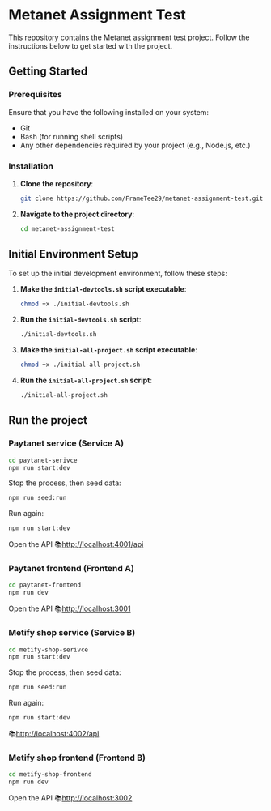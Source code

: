# Metanet Assignment Test

This repository contains the Metanet assignment test project. Follow the instructions below to get started with the project.

## Getting Started

### Prerequisites

Ensure that you have the following installed on your system:

- Git
- Bash (for running shell scripts)
- Any other dependencies required by your project (e.g., Node.js, etc.)

### Installation

1. **Clone the repository**:

   ```bash
   git clone https://github.com/FrameTee29/metanet-assignment-test.git
   ```

2. **Navigate to the project directory**:

   ```bash
   cd metanet-assignment-test
   ```

## Initial Environment Setup

To set up the initial development environment, follow these steps:

1. **Make the `initial-devtools.sh` script executable**:

   ```bash
   chmod +x ./initial-devtools.sh
   ```

2. **Run the `initial-devtools.sh` script**:

   ```bash
   ./initial-devtools.sh
   ```

3. **Make the `initial-all-project.sh` script executable**:

   ```bash
   chmod +x ./initial-all-project.sh
   ```

4. **Run the `initial-all-project.sh` script**:

   ```bash
   ./initial-all-project.sh
   ```

## Run the project

### Paytanet service (Service A)

```bash
cd paytanet-serivce
npm run start:dev
```

Stop the process, then seed data:

```bash
npm run seed:run
```
Run again:
```bash
npm run start:dev
```

Open the API 📚[http://localhost:4001/api](http://localhost:4001/api)

### Paytanet frontend (Frontend A)
```bash
cd paytanet-frontend
npm run dev
```
Open the API 📚[http://localhost:3001](http://localhost:3001)

### Metify shop service (Service B)
```bash
cd metify-shop-serivce
npm run start:dev
```

Stop the process, then seed data:

```bash
npm run seed:run
```

Run again:
```bash
npm run start:dev
```
📚[http://localhost:4002/api](http://localhost:4002/api)

### Metify shop frontend (Frontend B)
```bash
cd metify-shop-frontend
npm run dev
```
Open the API 📚[http://localhost:3002](http://localhost:3002)
